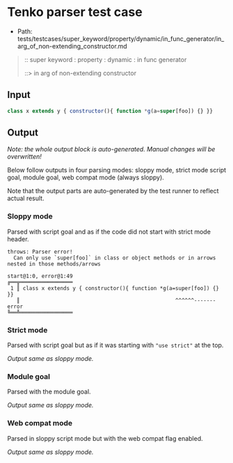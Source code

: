 # Tenko parser test case

- Path: tests/testcases/super_keyword/property/dynamic/in_func_generator/in_arg_of_non-extending_constructor.md

> :: super keyword : property : dynamic : in func generator
>
> ::> in arg of non-extending constructor

## Input

`````js
class x extends y { constructor(){ function *g(a=super[foo]) {} }}
`````

## Output

_Note: the whole output block is auto-generated. Manual changes will be overwritten!_

Below follow outputs in four parsing modes: sloppy mode, strict mode script goal, module goal, web compat mode (always sloppy).

Note that the output parts are auto-generated by the test runner to reflect actual result.

### Sloppy mode

Parsed with script goal and as if the code did not start with strict mode header.

`````
throws: Parser error!
  Can only use `super[foo]` in class or object methods or in arrows nested in those methods/arrows

start@1:0, error@1:49
╔══╦═════════════════
 1 ║ class x extends y { constructor(){ function *g(a=super[foo]) {} }}
   ║                                                  ^^^^^^------- error
╚══╩═════════════════

`````

### Strict mode

Parsed with script goal but as if it was starting with `"use strict"` at the top.

_Output same as sloppy mode._

### Module goal

Parsed with the module goal.

_Output same as sloppy mode._

### Web compat mode

Parsed in sloppy script mode but with the web compat flag enabled.

_Output same as sloppy mode._
